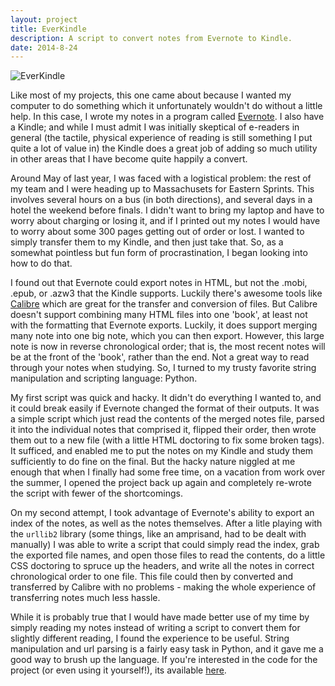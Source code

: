 ```yaml
---
layout: project
title: EverKindle
description: A script to convert notes from Evernote to Kindle.
date: 2014-8-24
---
```

<div class="col-md-6">
    <img class="topimg" src="{{ site.url }}/static/img/EverKindleSC.png" alt="EverKindle"/>
</div>
<p>
    Like most of my projects, this one came about because I wanted my computer to do something which it unfortunately wouldn't do without a little help. In this case, I wrote my notes in a program called <a href="https://evernote.com/">Evernote</a>. I also have a Kindle; and while I must admit I was initially skeptical of e-readers in general (the tactile, physical experience of reading is still something I put quite a lot of value in) the Kindle does a great job of adding so much utility in other areas that I have become quite happily a convert.
</p>
<p>
    Around May of last year, I was faced with a logistical problem: the rest of my team and I were heading up to Massachusets for Eastern Sprints. This involves several hours on a bus (in both directions), and several days in a hotel the weekend before finals. I didn't want to bring my laptop and have to worry about charging or losing it, and if I printed out my notes I would have to worry about some 300 pages getting out of order or lost. I wanted to simply transfer them to my Kindle, and then just take that. So, as a somewhat pointless but fun form of procrastination, I began looking into how to do that.
</p>
<p>
    I found out that Evernote could export notes in HTML, but not the .mobi, .epub, or .azw3 that the Kindle supports. Luckily there's awesome tools like <a href="http://calibre-ebook.com/">Calibre</a> which are great for the transfer and conversion of files. But Calibre doesn't support combining many HTML files into one 'book', at least not with the formatting that Evernote exports. Luckily, it does support merging many note into one big note, which you can then export. However, this large note is now in reverse chronological order; that is, the most recent notes will be at the front of the 'book', rather than the end. Not a great way to read through your notes when studying. So, I turned to my trusty favorite string manipulation and scripting language: Python.
</p>
<p>
    My first script was quick and hacky. It didn't do everything I wanted to, and it could break easily if Evernote changed the format of their outputs. It was a simple script which just read the contents of the merged notes file, parsed it into the individual notes that comprised it, flipped their order, then wrote them out to a new file (with a little HTML doctoring to fix some broken tags). It sufficed, and enabled me to put the notes on my Kindle and study them sufficiently to do fine on the final. But the hacky nature niggled at me enough that when I finally had some free time, on a vacation from work over the summer, I opened the project back up again and completely re-wrote the script with fewer of the shortcomings.
</p>
<p>
    On my second attempt, I took advantage of Evernote's ability to export an index of the notes, as well as the notes themselves. After a litle playing with the <code>urllib2</code> library (some things, like an amprisand, had to be dealt with manually) I was able to write a script that could simply read the index, grab the exported file names, and open those files to read the contents, do a little CSS doctoring to spruce up the headers, and write all the notes in correct chronological order to one file. This file could then by converted and transferred by Calibre with no problems - making the whole experience of transferring notes much less hassle.
</p>
<p>
    While it is probably true that I would have made better use of my time by simply reading my notes instead of writing a script to convert them for slightly different reading, I found the experience to be useful. String manipulation and url parsing is a fairly easy task in Python, and it gave me a good way to brush up the language. If you're interested in the code for the project (or even using it yourself!), its available <a href="https://github.com/sfjordan/EverKindle">here</a>.
</p>